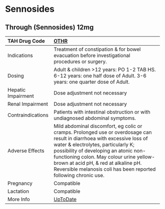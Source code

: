 # Sennosides

## Through (Sennosides) 12mg

| TAH Drug Code      | [OTHR](https://www.tahsda.org.tw/drugs/hissearch.php?drug_code=OTHR)                                                                                                                                                                                                                                                                                          |
|:-------------------|:--------------------------------------------------------------------------------------------------------------------------------------------------------------------------------------------------------------------------------------------------------------------------------------------------------------------------------------------------------------|
| Indications        | Treatment of constipation & for bowel evacuation before investigational procedures or surgery.                                                                                                                                                                                                                                                                |
| Dosing             | Adult & children >12 years: PO 1-2 TAB HS. 6-12 years: one half dose of Adult. 3-6 years: one quarter dose of Adult.                                                                                                                                                                                                                                          |
| Hepatic Impairment | Dose adjustment not necessary                                                                                                                                                                                                                                                                                                                                 |
| Renal Impairment   | Dose adjustment not necessary                                                                                                                                                                                                                                                                                                                                 |
| Contraindications  | Patients with intestinal obstruction or with undiagnosed abdominal symptoms.                                                                                                                                                                                                                                                                                  |
| Adverse Effects    | Mild abdominal discomfort, eg colic or cramps. Prolonged use or overdosage can result in diarrhoea with excessive loss of water & electrolytes, particularly K; possibility of developing an atonic non-functioning colon. May colour urine yellow-brown at acid pH, & red at alkaline pH. Reversible melanosis coli has been reported following chronic use. |
| Pregnancy          | Compatible                                                                                                                                                                                                                                                                                                                                                    |
| Lactation          | Compatible                                                                                                                                                                                                                                                                                                                                                    |
| More Info          | [UpToDate](https://www.uptodate.com/contents/senna-drug-information)                                                                                                                                                                                                                                                                                          |

